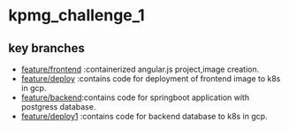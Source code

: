 # kpmg_challenge_1

## key branches

- [feature/frontend](https://github.com/amritapattnaik/kpmg_challenge_1/tree/feature/frontend) :containerized angular.js project,image creation.
- [feature/deploy](https://github.com/amritapattnaik/kpmg_challenge_1/tree/feature/deploy) :contains code for deployment of frontend image to k8s in gcp.
- [feature/backend](https://github.com/amritapattnaik/kpmg_challenge_1/tree/feature/backend):contains code for springboot application with postgress database.
- [feature/deploy1](https://github.com/amritapattnaik/kpmg_challenge_1/tree/feature/deploy1) :contains code for backend database to k8s in gcp.
